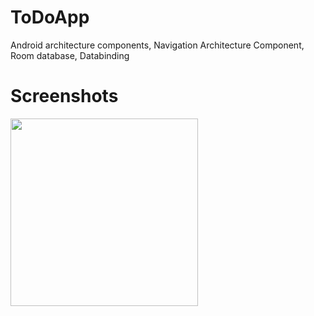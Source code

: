 # ToDoApp
Android architecture components, Navigation Architecture Component, Room database, Databinding

# Screenshots
<img src="https://user-images.githubusercontent.com/56017641/104093872-f524e880-52bf-11eb-97fe-506c0f601fb3.jpg" width="300">


